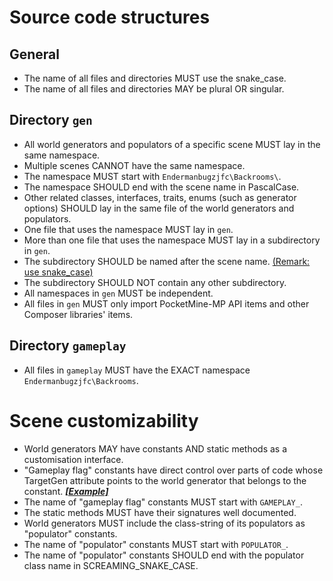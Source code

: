 # Source code structures
## General
- The name of all files and directories MUST use the snake_case.
- The name of all files and directories MAY be plural OR singular.

## Directory `gen`
- All world generators and populators of a specific scene MUST lay in the same namespace.
- Multiple scenes CANNOT have the same namespace.
- The namespace MUST start with `Endermanbugzjfc\Backrooms\`.
- The namespace SHOULD end with the scene name in PascalCase.
- Other related classes, interfaces, traits, enums (such as generator options) SHOULD lay in the same file of the world generators and populators.
- One file that uses the namespace MUST lay in `gen`.
- More than one file that uses the namespace MUST lay in a subdirectory in `gen`.
- The subdirectory SHOULD be named after the scene name. [(Remark: use snake_case)](#general)
- The subdirectory SHOULD NOT contain any other subdirectory.
- All namespaces in `gen` MUST be independent.
- All files in `gen` MUST only import PocketMine-MP API items and other Composer libraries' items.

## Directory `gameplay`
- All files in `gameplay` MUST have the EXACT namespace `Endermanbugzjfc\Backrooms`.

# Scene customizability
- World generators MAY have constants AND static methods as a customisation interface.
- "Gameplay flag" constants have direct control over parts of code whose TargetGen attribute points to the world generator that belongs to the constant. ***[\[Example\]](https://github.com/Endermanbugzjfc/Backrooms/blob/29bb9c1fcf7dcede90000c49dbd7621163da1f9f/src/gameplay/the_lobby.php#L21-L26)***
- The name of "gameplay flag" constants MUST start with `GAMEPLAY_`.
- The static methods MUST have their signatures well documented.
- World generators MUST include the class-string of its populators as "populator" constants.
- The name of "populator" constants MUST start with `POPULATOR_`.
- The name of "populator" constants SHOULD end with the populator class name in SCREAMING_SNAKE_CASE.

